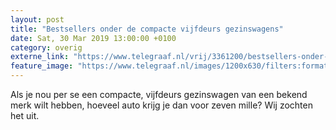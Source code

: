 ```yaml
---
layout: post
title: "Bestsellers onder de compacte vijfdeurs gezinswagens"
date: Sat, 30 Mar 2019 13:00:00 +0100
category: overig
externe_link: "https://www.telegraaf.nl/vrij/3361200/bestsellers-onder-de-compacte-vijfdeurs-gezinswagens"
feature_image: "https://www.telegraaf.nl/images/1200x630/filters:format(jpeg):quality(80)/cdn-kiosk-api.telegraaf.nl/852a21c4-5156-11e9-a528-02c309bc01c1.jpg"
---
```


<p class="intro">Als je nou per se een compacte, vijfdeurs gezinswagen van een bekend merk wilt hebben, hoeveel auto krijg je dan voor zeven mille? Wij zochten het uit.</p>
